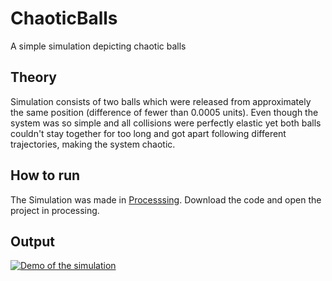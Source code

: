 # ChaoticBalls
A simple simulation depicting chaotic balls

## Theory

Simulation consists of two balls which were released from approximately the same position (difference of fewer than 0.0005 units). Even though the system was so simple and all collisions were perfectly elastic yet both balls couldn't stay together for too long and got apart following different trajectories, making the system chaotic.


## How to run

The Simulation was made in [Processsing](https://processing.org/). Download the code and open the project in processing.


## Output

[![Demo of the simulation](https://img.youtube.com/vi/7lV_HW50Hrs/0.jpg)](https://www.youtube.com/watch?v=7lV_HW50Hrs)
